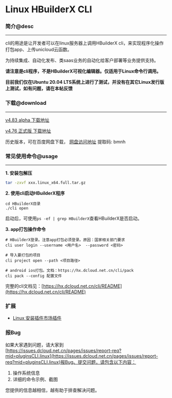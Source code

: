 # Linux HBuilderX CLI

### 简介@desc
-------------------

cli的用途是让开发者可以在linux服务器上调用HBuilderX cli，来实现程序化操作打包app、上传unicloud云函数。

为持续集成、自动化发布、类saas业务的自动化给客户部署等业务提供支持。

**请注意是cli程序，不是HBuilderX可视化编辑器。仅适用于Linux命令行调用。**

**目前我们仅在Ubuntu 20.04 LTS系统上进行了测试，并没有在其它Linux发行版上测试，如有问题，请在本帖反馈**

### 下载@download
--------------------------

<!-- <div style="display: block; line-height: 40px;" id="hx_alpha_download"></div>
<div style="display: block; line-height: 40px;" id="hx_release_download"></div> -->

<a id="download_alpha" download="" href="https://download1.dcloud.net.cn/download/HBuilderX.4.83.2025101713-alpha.linux_x64.full.tar.gz" target="_blank"> v4.83 alpha 下载地址</a>

<a id="download_release" download="" href="https://download1.dcloud.net.cn/download/HBuilderX.4.76.2025082103.linux_x64.full.tar.gz" target="_blank"> v4.76 正式版 下载地址</a>

历史版本，可在百度网盘下载， [网盘访问地址](https://pan.baidu.com/s/1kvigifhSaEImD-gCx_DQ8Q)
提取码: bmnh

### 常见使用命令@usage
--------------------------

**1. 安装包解压**

```bash
tar -zxvf xxx.linux_x64.full.tar.gz
```

**2. 使用cli启动HBuilderX程序**

```
cd HBuilderX目录
./cli open
```

启动后，可使用`ps -ef | grep HBuilderX`查看HBuilderX是否启动。

**3.  app打包操作命令**

```
# HBuilderX登录。注意app打包必须登录。原因：国家相关部门要求
cli user login --username <用户名>  --password <密码>

# 导入要打包的项目
cli project open --path <项目路径>

# android ios打包。文档：https://hx.dcloud.net.cn/cli/pack
cli pack --config 配置文件
```

完整的cli文档见：[https://hx.dcloud.net.cn/cli/README](https://hx.dcloud.net.cn/cli/README)

### 扩展

- [Linux 安装插件市场插件](/cli/linux-install-market-plugin)

### 报Bug

如果大家遇到问题，请大家到[https://issues.dcloud.net.cn/pages/issues/report-req?mid=pluginsCLI.linux](https://issues.dcloud.net.cn/pages/issues/report-req?mid=pluginsCLI.linux)报Bug。提交问题，请包含以下内容：
1. 操作系统信息
2. 详细的命令示例、截图

您提供的信息越相信，越有助于排查解决问题。
